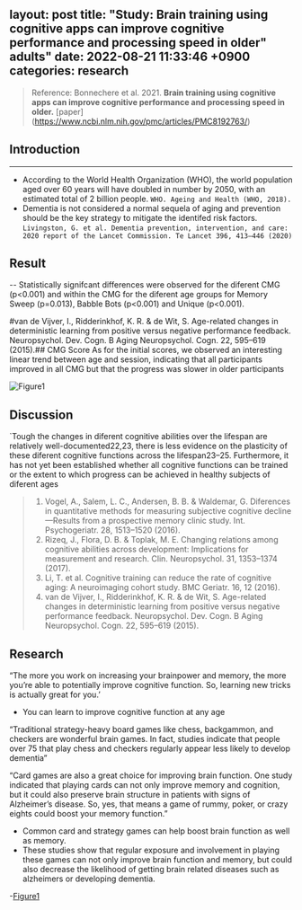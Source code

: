 layout: post
title: "Study: Brain training using cognitive apps can improve cognitive performance and processing speed in older"
adults"
date: 2022-08-21 11:33:46 +0900
categories: research
----

> Reference: Bonnechere et al. 2021. **Brain training using cognitive apps can improve cognitive performance and processing speed in older.** [paper] (https://www.ncbi.nlm.nih.gov/pmc/articles/PMC8192763/)

## Introduction

---

- According to the World Health Organization (WHO), the world population aged over 60 years will have doubled in number by 2050, with an estimated total of 2 billion people. ``WHO. Ageing and Health (WHO, 2018).``
- Dementia is not considered a normal sequela of aging and prevention should be the key strategy to mitigate the identifed risk factors. ``Livingston, G. et al. Dementia prevention, intervention, and care: 2020 report of the Lancet Commission. Te Lancet 396, 413–446 (2020)``

## Result

--
Statistically signifcant differences were observed for the diferent CMG (p<0.001) and within the CMG for the diferent age groups for Memory Sweep (p=0.013), Babble Bots (p<0.001) and Unique (p<0.001).

#van de Vijver, I., Ridderinkhof, K. R. & de Wit, S. Age-related changes in deterministic learning from positive versus negative
performance feedback. Neuropsychol. Dev. Cogn. B Aging Neuropsychol. Cogn. 22, 595–619 (2015).## CMG Score
As for the initial scores, we observed an interesting linear trend between age and session, indicating that all participants improved in all CMG but that the progress was slower in older participants

![Figure1](/devblog/figure-1-brain-research.jpg)

## Discussion

`Tough the changes in diferent cognitive abilities over the lifespan are relatively well-documented22,23, there is less evidence on the plasticity of these diferent cognitive functions across the lifespan23–25. Furthermore, it has not yet been established whether all cognitive functions can be trained or the extent to which progress can be achieved in healthy subjects of diferent ages

> 1. Vogel, A., Salem, L. C., Andersen, B. B. & Waldemar, G. Diferences in quantitative methods for measuring subjective cognitive
decline—Results from a prospective memory clinic study. Int. Psychogeriatr. 28, 1513–1520 (2016).
> 1. Rizeq, J., Flora, D. B. & Toplak, M. E. Changing relations among cognitive abilities across development: Implications for measurement and research. Clin. Neuropsychol. 31, 1353–1374 (2017).
> 1.  Li, T. et al. Cognitive training can reduce the rate of cognitive aging: A neuroimaging cohort study. BMC Geriatr. 16, 12 (2016).
> 1. van de Vijver, I., Ridderinkhof, K. R. & de Wit, S. Age-related changes in deterministic learning from positive versus negative
performance feedback. Neuropsychol. Dev. Cogn. B Aging Neuropsychol. Cogn. 22, 595–619 (2015).

## Research
“The more you work on increasing your brainpower and memory, the more you’re able to potentially improve cognitive function. So, learning new tricks is actually great for you.’
* You can learn to improve cognitive function at any age 

“Traditional strategy-heavy board games like chess, backgammon, and checkers are wonderful brain games. In fact, studies indicate that people over 75 that play chess and checkers regularly appear less likely to develop dementia”

“Card games are also a great choice for improving brain function. One study indicated that playing cards can not only improve memory and cognition, but it could also preserve brain structure in patients with signs of Alzheimer’s disease. So, yes, that means a game of rummy, poker, or crazy eights could boost your memory function.”
* Common card and strategy games can help boost brain function as well as memory. 
* These studies show that regular exposure and involvement in playing these games can not only improve brain function and memory, but could also decrease the likelihood of getting brain related diseases such as alzheimers or developing dementia.



-[Figure1](/devblog/Screenshot%202022-08-27%20212628.md.jpg)